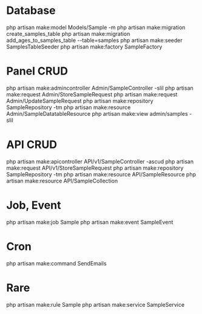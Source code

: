 # Database
php artisan make:model Models/Sample -m
php artisan make:migration create_samples_table
php artisan make:migration add_ages_to_samples_table --table=samples
php artisan make:seeder SamplesTableSeeder
php artisan make:factory SampleFactory

# Panel CRUD
php artisan make:admincontroller Admin/SampleController -sliI
php artisan make:request Admin/StoreSampleRequest
php artisan make:request Admin/UpdateSampleRequest
php artisan make:repository SampleRepository -tm
php artisan make:resource Admin/SampleDatatableResource
php artisan make:view admin/samples -sliI

# API CRUD
php artisan make:apicontroller API/v1/SampleController -ascud
php artisan make:request API/v1/StoreSampleRequest
php artisan make:repository SampleRepository -tm
php artisan make:resource API/SampleResource
php artisan make:resource API/SampleCollection

# Job, Event
php artisan make:job Sample
php artisan make:event SampleEvent

# Cron
php artisan make:command SendEmails

# Rare
php artisan make:rule Sample
php artisan make:service SampleService